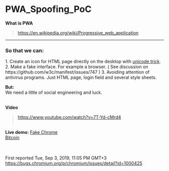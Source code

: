 # PWA_Spoofing_PoC

<b>What is PWA</b>
> https://en.wikipedia.org/wiki/Progressive_web_application

------------------------------------------------------------------------------------------------------------------------------

<h3>So that we can:</h3>
1. Create an icon for HTML page directly on the desktop with <a href="https://en.wikipedia.org/wiki/IDN_homograph_attack">unicode trick</a>.
2. Make a fake interface. For example a browser. ( See discussion on https://github.com/w3c/manifest/issues/747 )
3. Avoiding attention of antivirus programs. Just HTML page, login field and several style sheets.

<b>But:</b><br>
We need a little of social engineering and luck.<br><br>


<b>Video</b>
> https://www.youtube.com/watch?v=7T-Yd-cMrd4
<br><br>


<b>Live demo:</b>
<a href="https://github.com/0x1235/PWA_Spoofing_PoC/fake-chrome/">Fake Chrome</a><br>
<a href="https://github.com/0x1235/PWA_Spoofing_PoC/fake-bitcoin/">Bitcoin</a><br>
<br><br>


First reported Tue, Sep 3, 2019, 11:05 PM GMT+3
https://bugs.chromium.org/p/chromium/issues/detail?id=1000425
